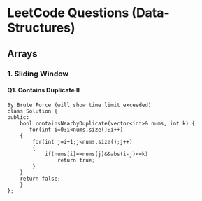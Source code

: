 # LeetCode Questions (Data-Structures)
## Arrays
### 1. Sliding Window
#### Q1. Contains Duplicate II
    By Brute Force (will show time limit exceeded) 
    class Solution {
    public:
        bool containsNearbyDuplicate(vector<int>& nums, int k) {
           for(int i=0;i<nums.size();i++)
        {
            for(int j=i+1;j<nums.size();j++)
            {
                if(nums[i]==nums[j]&&abs(i-j)<=k)
                    return true;
            }
        }
        return false;
        }
    };
